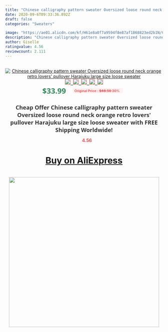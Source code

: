 ```yaml
---
title: "Chinese calligraphy pattern sweater Oversized loose round neck orange retro lovers' pullover Harajuku large size loose sweater"
date: 2020-09-6T09:33:36.892Z
draft: false
categories: "Sweaters"

image: "https://ae01.alicdn.com/kf/H61e8a0f7a9594f8e87af1868823ed2b1N/Chinese-calligraphy-pattern-sweater-Oversized-loose-round-neck-orange-retro-lovers-pullover-Harajuku-large-size-loose.jpg"
description: "Chinese calligraphy pattern sweater Oversized loose round neck orange retro lovers' pullover Harajuku large size loose sweater"
author: Giselle
ratingvalue: 4.56
reviewcount: 2.111
---
```

<br>
<div style="text-align: center;">
<a href="https://s.click.aliexpress.com/e/_AkWtuh" target="_blank" rel="nofollow noopener noreferrer"><img alt="Chinese calligraphy pattern sweater Oversized loose round neck orange retro lovers' pullover Harajuku large size loose sweater" class="magnifier-image" src="https://ae01.alicdn.com/kf/H61e8a0f7a9594f8e87af1868823ed2b1N/Chinese-calligraphy-pattern-sweater-Oversized-loose-round-neck-orange-retro-lovers-pullover-Harajuku-large-size-loose.jpg_640x640.jpg">
<br>
<img style="border:1px solid salmon" src="https://ae01.alicdn.com/kf/H61e8a0f7a9594f8e87af1868823ed2b1N/Chinese-calligraphy-pattern-sweater-Oversized-loose-round-neck-orange-retro-lovers-pullover-Harajuku-large-size-loose.jpg_120x120.jpg">&nbsp;&nbsp;<img style="border:1px solid salmon" src="https://ae01.alicdn.com/kf/Hc1caf9eaa5db4be2a0bd9f0f25a46821L/Chinese-calligraphy-pattern-sweater-Oversized-loose-round-neck-orange-retro-lovers-pullover-Harajuku-large-size-loose.jpg_120x120.jpg">&nbsp;&nbsp;<img style="border:1px solid salmon" src="https://ae01.alicdn.com/kf/H349870fdc1594d4f859a1e41eac083e2m/Chinese-calligraphy-pattern-sweater-Oversized-loose-round-neck-orange-retro-lovers-pullover-Harajuku-large-size-loose.jpg_120x120.jpg">&nbsp;&nbsp;<img style="border:1px solid salmon" src="https://ae01.alicdn.com/kf/H78e613ae89b74811a3c1d596e76a3d550/Chinese-calligraphy-pattern-sweater-Oversized-loose-round-neck-orange-retro-lovers-pullover-Harajuku-large-size-loose.jpg_120x120.jpg">&nbsp;&nbsp;<img style="border:1px solid salmon" src="https://ae01.alicdn.com/kf/H2995a51ba34046c8970b0b60f2cba0d6e/Chinese-calligraphy-pattern-sweater-Oversized-loose-round-neck-orange-retro-lovers-pullover-Harajuku-large-size-loose.jpg_120x120.jpg"></a></div><br0>
<div style="text-align: center;"><span style="background-color: white; border: 0px; box-sizing: border-box; color: seagreen; display: inline-block; font-family: &quot;open sans&quot; , &quot;arial&quot; , &quot;helvetica&quot; , sans-serif , &quot;heiti&quot;; font-size: 24px; font-stretch: inherit; font-weight: 700; line-height: inherit; margin: 0px 10px 0px 0px; padding: 0px; vertical-align: middle;">$33.99 </span>
<span style="background: rgb(255 , 241 , 241); border-radius: 3px; border: 0px; box-sizing: border-box; color: #ff4747; display: inline-block; font-family: inherit; font-size: 12px; font-stretch: inherit; font-style: inherit; font-variant: inherit; font-weight: 600; line-height: inherit; margin: 0px; padding: 2px 5px; transform: scale(0.9); vertical-align: middle;">Original Price : <b style="text-decoration: line-through;">$48.56 </b> 30%&nbsp;&nbsp;</span></div>
<h1 style="color: #333333; display: inline-block; font-family: &quot;open sans&quot; , &quot;arial&quot; , &quot;helvetica&quot; , sans-serif , &quot;heiti&quot;; font-size: 18px; font-stretch: inherit; font-weight: 700; text-align: center;">Cheap Offer Chinese calligraphy pattern sweater Oversized loose round neck orange retro lovers' pullover Harajuku large size loose sweater with FREE Shipping Worldwide!</h1>
<div style="color: #ff4747; text-align: center;">
<img src="https://4.bp.blogspot.com/-M0ZcTcb-5uY/XleCXlxnR4I/AAAAAAAAAEc/OrjgMkXV1oMQFaCRZj5HQwOCBcu3w1FegCPcBGAYYCw/s1600/star.png" style="height: 15px;">&nbsp;<b>4.56</b></div>
<div class="button_cont" align="center"><a class="buynow_a" href="https://s.click.aliexpress.com/e/_AkWtuh" target="_blank" rel="nofollow noopener noreferrer"><H1>Buy on AliExpress</H1></a></div><br>
<div class="separator" style="clear: both; text-align: center;">
<img src="https://lh3.googleusercontent.com/-pTy5HemUv9M/XlePHvY0dAI/AAAAAAAAAE4/0nX5iRUoIWY8eMW9Dpxeirr157OZliDIgCLcBGAsYHQ/s1600/badge.gif" width="480">
</div>
